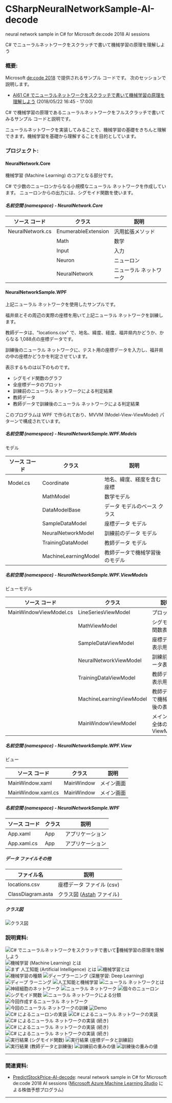 # CSharpNeuralNetworkSample-AI-decode
neural network sample in C# for Microsoft de:code 2018 AI sessions

C# でニューラルネットワークをスクラッチで書いて機械学習の原理を理解しよう

### 概要:


Microsoft [de:code 2018](https://www.microsoft.com/ja-jp/events/decode/2018/) で提供されるサンプル コードです。
次のセッションで説明します。

* [AI61 C# でニューラルネットワークをスクラッチで書いて機械学習の原理を理解しよう](https://www.event-marketing.jp/events/decode/2018/sess/Schedule_Detail.aspx?id=AI61&url=Schedule.aspx)
(2018/05/22 16:45 - 17:00)

C# で機械学習の原理であるニューラルネットワークをフルスクラッチで書いてみるサンプル コードと説明です。

ニューラルネットワークを実装してみることで、機械学習の基礎をきちんと理解できます。機械学習を基礎から理解することを目的としています。

### プロジェクト:

#### NeuralNetwork.Core

機械学習 (Machine Learning) のコアとなる部分です。

C# で少数のニューロンからなる小規模なニューラル ネットワークを作成しています。
ニューロンからの出力には、シグモイド関数を使います。

##### 名前空間 (namespace) - NeuralNetwork.Core

| ソース コード | クラス | 説明 |
| --- | --- | --- |
| NeuralNetwork.cs | EnumerableExtension | 汎用拡張メソッド |
| | Math | 数学 |
| | Input | 入力 |
| | Neuron | ニューロン |
| | NeuralNetwork | ニューラル ネットワーク |

#### NeuralNetworkSample.WPF

上記ニューラル ネットワークを使用したサンプルです。

福井県とその周辺の実際の座標を用いて上記ニューラル ネットワークを訓練します。

教師データは、"locations.csv" で、地名、緯度、経度、福井県内かどうか、からなる 1,088点の座標データです。

訓練後のニューラル ネットワークに、テスト用の座標データを入力し、福井県の中の座標かどうかを判定させています。

表示するものは以下のものです。

* シグモイド関数のグラフ
* 全座標データのプロット
* 訓練前のニューラル ネットワークによる判定結果
* 教師データ
* 教師データで訓練後のニューラル ネットワークによる判定結果

このプログラムは WPF で作られており、MVVM (Model-View-ViewModel) パターンで構成されています。

##### 名前空間 (namespace) - NeuralNetworkSample.WPF.Models

モデル

| ソース コード | クラス | 説明 |
| --- | --- | --- |
| Model.cs | Coordinate | 地名、緯度、経度を含む座標 |
| | MathModel | 数学モデル |
| | DataModelBase | データ モデルのベース クラス |
| | SampleDataModel | 座標データ モデル |
| | NeuralNetworkModel | 訓練前のデータ モデル |
| | TrainingDataModel | 教師データ モデル |
| | MachineLearningModel | 教師データで機械学習後のモデル |

##### 名前空間 (namespace) - NeuralNetworkSample.WPF.ViewModels

ビューモデル

| ソース コード | クラス | 説明 |
| --- | --- | --- |
| MainWindowViewModel.cs | LineSeriesViewModel | プロット用 |
| | MathViewModel | シグモイド関数表示用 |
| | SampleDataViewModel | 座標データ表示用 |
| | NeuralNetworkViewModel | 訓練前のデータ表示用 |
| | TrainingDataViewModel | 教師データ表示用 |
| | MachineLearningViewModel | 教師データで機械学習後の表示用 |
| | MainWindowViewModel | メイン画面全体の ViewModel |

##### 名前空間 (namespace) - NeuralNetworkSample.WPF.View

ビュー

| ソース コード | クラス | 説明 |
| --- | --- | --- |
| MainWindow.xaml | MainWindow | メイン画面 |
| MainWindow.xaml.cs | MainWindow | メイン画面 |

##### 名前空間 (namespace) - NeuralNetworkSample.WPF

| ソース コード | クラス | 説明 |
| --- | --- | --- |
| App.xaml | App | アプリケーション |
| App.xaml.cs | App | アプリケーション |

##### データ ファイルその他

| ファイル名 | 説明 |
| --- | --- |
| locations.csv | 座標データ ファイル (csv) |
| ClassDiagram.asta | クラス図 ([Astah](http://astah.change-vision.com) ファイル) |

##### クラス図

![クラス図](https://raw.githubusercontent.com/Fujiwo/CSharpNeuralNetworkSample-AI-decode/master/images/2018-05-20%20(01).png "クラス図")

### 説明資料:

![C# でニューラルネットワークをスクラッチで書いて機械学習の原理を理解しよう](https://raw.githubusercontent.com/Fujiwo/CSharpNeuralNetworkSample-AI-decode/master/images/2018-05-16%20(01).png "C# でニューラルネットワークをスクラッチで書いて機械学習の原理を理解しよう")
![機械学習 (Machine Learning) とは](https://raw.githubusercontent.com/Fujiwo/CSharpNeuralNetworkSample-AI-decode/master/images/2018-05-16%20(02).png "機械学習 (Machine Learning) とは")
![まず 人工知能 (Artificial Intelligence) とは](https://raw.githubusercontent.com/Fujiwo/CSharpNeuralNetworkSample-AI-decode/master/images/2018-05-16%20(03).png "まず 人工知能 (Artificial Intelligence) とは")
![機械学習とは](https://raw.githubusercontent.com/Fujiwo/CSharpNeuralNetworkSample-AI-decode/master/images/2018-05-16%20(04).png "機械学習とは")
![機械学習の種類](https://raw.githubusercontent.com/Fujiwo/CSharpNeuralNetworkSample-AI-decode/master/images/2018-05-16%20(05).png "機械学習の種類")
![ディープラーニング (深層学習: Deep Learning)](https://raw.githubusercontent.com/Fujiwo/CSharpNeuralNetworkSample-AI-decode/master/images/2018-05-16%20(06).png "ディープラーニング (深層学習: Deep Learning)")
![ディープ ラーニング](https://raw.githubusercontent.com/Fujiwo/CSharpNeuralNetworkSample-AI-decode/master/images/2018-05-16%20(07).png "ディープ ラーニング")
![人工知能と機械学習](https://raw.githubusercontent.com/Fujiwo/CSharpNeuralNetworkSample-AI-decode/master/images/2018-05-16%20(08).png "人工知能と機械学習")
![ニューラル ネットワークとは](https://raw.githubusercontent.com/Fujiwo/CSharpNeuralNetworkSample-AI-decode/master/images/2018-05-16%20(09).png "ニューラル ネットワークとは")
![神経細胞のネットワーク](https://raw.githubusercontent.com/Fujiwo/CSharpNeuralNetworkSample-AI-decode/master/images/2018-05-16%20(10).png "神経細胞のネットワーク")
![ニューラル ネットワーク](https://raw.githubusercontent.com/Fujiwo/CSharpNeuralNetworkSample-AI-decode/master/images/2018-05-16%20(11).png "ニューラル ネットワーク")
![個々のニューロン](https://raw.githubusercontent.com/Fujiwo/CSharpNeuralNetworkSample-AI-decode/master/images/2018-05-16%20(12).png "個々のニューロン")
![シグモイド関数](https://raw.githubusercontent.com/Fujiwo/CSharpNeuralNetworkSample-AI-decode/master/images/2018-05-16%20(13).png "シグモイド関数")
![ニューラル ネットワークによる分類](https://raw.githubusercontent.com/Fujiwo/CSharpNeuralNetworkSample-AI-decode/master/images/2018-05-16%20(14).png "ニューラル ネットワークによる分類")
![今回作成するニューラル ネットワーク](https://raw.githubusercontent.com/Fujiwo/CSharpNeuralNetworkSample-AI-decode/master/images/2018-05-16%20(15).png "今回作成するニューラル ネットワーク")
![今回のニューラル ネットワークの訓練](https://raw.githubusercontent.com/Fujiwo/CSharpNeuralNetworkSample-AI-decode/master/images/2018-05-16%20(16).png "今回のニューラル ネットワークの訓練")
![Demo](https://raw.githubusercontent.com/Fujiwo/CSharpNeuralNetworkSample-AI-decode/master/images/2018-05-16%20(19).png "Demo")
![C# によるニューロンの実装](https://raw.githubusercontent.com/Fujiwo/CSharpNeuralNetworkSample-AI-decode/master/images/2018-05-16%20(20).png "C# によるニューロンの実装")
![C# によるニューラル ネットワークの実装](https://raw.githubusercontent.com/Fujiwo/CSharpNeuralNetworkSample-AI-decode/master/images/2018-05-16%20(22).png "C# によるニューラル ネットワークの実装")
![C# によるニューラル ネットワークの実装 (続き)](https://raw.githubusercontent.com/Fujiwo/CSharpNeuralNetworkSample-AI-decode/master/images/2018-05-16%20(23).png "C# によるニューラル ネットワークの実装 (続き)")
![C# によるニューラル ネットワークの実装 (続き)](https://raw.githubusercontent.com/Fujiwo/CSharpNeuralNetworkSample-AI-decode/master/images/2018-05-16%20(24).png "C# によるニューラル ネットワークの実装 (続き)")
![C# によるニューラル ネットワークの実装 (続き)](https://raw.githubusercontent.com/Fujiwo/CSharpNeuralNetworkSample-AI-decode/master/images/2018-05-16%20(25).png "C# によるニューラル ネットワークの実装 (続き)")
![実行結果 (シグモイド関数)](https://raw.githubusercontent.com/Fujiwo/CSharpNeuralNetworkSample-AI-decode/master/images/2018-05-16%20(26).png "実行結果 (シグモイド関数)")
![実行結果 (座標データと訓練前)](https://raw.githubusercontent.com/Fujiwo/CSharpNeuralNetworkSample-AI-decode/master/images/2018-05-16%20(27).png "実行結果 (座標データと訓練前)")
![実行結果 (教師データと訓練後)](https://raw.githubusercontent.com/Fujiwo/CSharpNeuralNetworkSample-AI-decode/master/images/2018-05-16%20(28).png "実行結果 (教師データと訓練後)")
![訓練前の重みの値](https://raw.githubusercontent.com/Fujiwo/CSharpNeuralNetworkSample-AI-decode/master/images/2018-05-16%20(17).png "訓練前の重みの値")
![訓練後の重みの値](https://raw.githubusercontent.com/Fujiwo/CSharpNeuralNetworkSample-AI-decode/master/images/2018-05-16%20(18).png "訓練後の重みの値")

---

### 関連資料:

* [PredictStockPrice-AI-decode](https://github.com/Fujiwo/PredictStockPrice-AI-decode):
neural network sample in C# for Microsoft de:code 2018 AI sessions ([Microsoft Azure Machine Learning Studio](https://studio.azureml.net) による株価予想プログラム)

---
